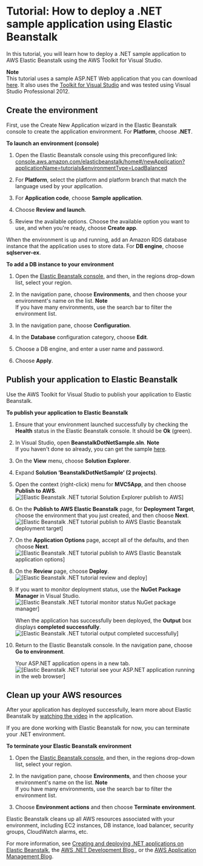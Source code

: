 # Tutorial: How to deploy a \.NET sample application using Elastic Beanstalk<a name="create_deploy_NET.quickstart"></a>

In this tutorial, you will learn how to deploy a \.NET sample application to AWS Elastic Beanstalk using the AWS Toolkit for Visual Studio\.

**Note**  
This tutorial uses a sample ASP\.NET Web application that you can download [here](samples/dotnet-aspmvc5-v1.zip)\. It also uses the [Toolkit for Visual Studio](https://aws.amazon.com/visualstudio/) and was tested using Visual Studio Professional 2012\.

## Create the environment<a name="aws-elastic-beanstalk-tutorial-step-1-create-environment"></a>

First, use the Create New Application wizard in the Elastic Beanstalk console to create the application environment\. For **Platform**, choose **\.NET**\.

**To launch an environment \(console\)**

1. Open the Elastic Beanstalk console using this preconfigured link: [console\.aws\.amazon\.com/elasticbeanstalk/home\#/newApplication?applicationName=tutorials&environmentType=LoadBalanced](https://console.aws.amazon.com/elasticbeanstalk/home#/newApplication?applicationName=tutorials&environmentType=LoadBalanced)

1. For **Platform**, select the platform and platform branch that match the language used by your application\.

1. For **Application code**, choose **Sample application**\.

1. Choose **Review and launch**\.

1. Review the available options\. Choose the available option you want to use, and when you're ready, choose **Create app**\.

When the environment is up and running, add an Amazon RDS database instance that the application uses to store data\. For **DB engine**, choose **sqlserver\-ex**\.

**To add a DB instance to your environment**

1. Open the [Elastic Beanstalk console](https://console.aws.amazon.com/elasticbeanstalk), and then, in the regions drop\-down list, select your region\.

1. In the navigation pane, choose **Environments**, and then choose your environment's name on the list\.
**Note**  
If you have many environments, use the search bar to filter the environment list\.

1. In the navigation pane, choose **Configuration**\.

1. In the **Database** configuration category, choose **Edit**\.

1. Choose a DB engine, and enter a user name and password\.

1. Choose **Apply**\.

## Publish your application to Elastic Beanstalk<a name="aws-elastic-beanstalk-tutorial-step-2-publish-application"></a>

Use the AWS Toolkit for Visual Studio to publish your application to Elastic Beanstalk\.

**To publish your application to Elastic Beanstalk**

1. Ensure that your environment launched successfully by checking the **Health** status in the Elastic Beanstalk console\. It should be **Ok** \(green\)\.

1. In Visual Studio, open **BeanstalkDotNetSample\.sln**\.
**Note**  
If you haven't done so already, you can get the sample [here](samples/dotnet-aspmvc5-v1.zip)\.

1. On the **View** menu, choose **Solution Explorer**\.

1. Expand **Solution ‘BeanstalkDotNetSample’ \(2 projects\)**\.

1. Open the context \(right\-click\) menu for **MVC5App**, and then choose **Publish to AWS**\.  
![\[Elastic Beanstalk .NET tutorial Solution Explorer publish to AWS\]](http://docs.aws.amazon.com/elasticbeanstalk/latest/dg/images/dot-net-tutorial-visual-studio-solution-explorer.png)

1. On the **Publish to AWS Elastic Beanstalk** page, for **Deployment Target**, choose the environment that you just created, and then choose **Next**\.  
![\[Elastic Beanstalk .NET tutorial publish to AWS Elastic Beanstalk deployment target\]](http://docs.aws.amazon.com/elasticbeanstalk/latest/dg/images/dot-net-tutorial-visual-studio-publish-to-aws-elastic-beanstalk.png)

1. On the **Application Options** page, accept all of the defaults, and then choose **Next**\.  
![\[Elastic Beanstalk .NET tutorial publish to AWS Elastic Beanstalk application options\]](http://docs.aws.amazon.com/elasticbeanstalk/latest/dg/images/dot-net-tutorial-visual-studio-application-options.png)

1. On the **Review** page, choose **Deploy**\.  
![\[Elastic Beanstalk .NET tutorial review and deploy\]](http://docs.aws.amazon.com/elasticbeanstalk/latest/dg/images/dot-net-tutorial-visual-studio-review-and-deploy.png)

1. If you want to monitor deployment status, use the **NuGet Package Manager** in Visual Studio\.  
![\[Elastic Beanstalk .NET tutorial monitor status NuGet package manager\]](http://docs.aws.amazon.com/elasticbeanstalk/latest/dg/images/dot-net-tutorial-visual-studio-nuget-package-manager.png)

   When the application has successfully been deployed, the **Output** box displays **completed successfully**\.  
![\[Elastic Beanstalk .NET tutorial output completed successfully\]](http://docs.aws.amazon.com/elasticbeanstalk/latest/dg/images/dot-net-tutorial-visual-studio-output-completed-successfully.png)

1. Return to the Elastic Beanstalk console\. In the navigation pane, choose **Go to environment**\.

   Your ASP\.NET application opens in a new tab\.  
![\[Elastic Beanstalk .NET tutorial see your ASP.NET application running in the web browser\]](http://docs.aws.amazon.com/elasticbeanstalk/latest/dg/images/dot-net-tutorial-my-asp-net-application.png)

## Clean up your AWS resources<a name="aws-elastic-beanstalk-tutorial-step-3-clean-up-your-resources"></a>

After your application has deployed successfully, learn more about Elastic Beanstalk by [watching the video](http://bit.ly/1sSvFzg) in the application\.

If you are done working with Elastic Beanstalk for now, you can terminate your \.NET environment\.

**To terminate your Elastic Beanstalk environment**

1. Open the [Elastic Beanstalk console](https://console.aws.amazon.com/elasticbeanstalk), and then, in the regions drop\-down list, select your region\.

1. In the navigation pane, choose **Environments**, and then choose your environment's name on the list\.
**Note**  
If you have many environments, use the search bar to filter the environment list\.

1. Choose **Environment actions** and then choose **Terminate environment**\.

Elastic Beanstalk cleans up all AWS resources associated with your environment, including EC2 instances, DB instance, load balancer, security groups, CloudWatch alarms, etc\.

For more information, see [Creating and deploying \.NET applications on Elastic Beanstalk](create_deploy_NET.md), the [ AWS \.NET Development Blog ](http://aws.amazon.com/blogs/developer/category/net/), or the [AWS Application Management Blog](http://aws.amazon.com/blogs/devops/)\.